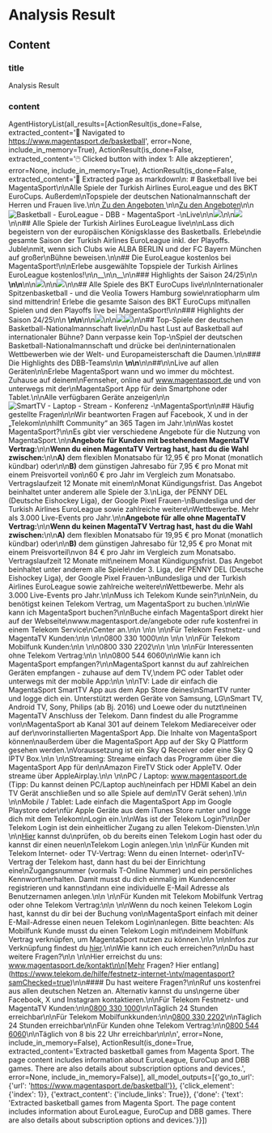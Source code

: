 # Analysis Result

## Content

### title

Analysis Result

### content

AgentHistoryList(all_results=[ActionResult(is_done=False, extracted_content='🔗  Navigated to https://www.magentasport.de/basketball', error=None, include_in_memory=True), ActionResult(is_done=False, extracted_content='🖱️  Clicked button with index 1: Alle akzeptieren', error=None, include_in_memory=True), ActionResult(is_done=False, extracted_content='📄  Extracted page as markdown\n: #  Basketball live bei MagentaSport\n\nAlle Spiele der Turkish Airlines EuroLeague und des BKT EuroCups. Außerdem\nTopspiele der deutschen Nationalmannschaft der Herren und Frauen live.\n\n[ Zu den Angeboten ](/angebote)\n\n[Zu den Angeboten](/angebote)\n\n![Basketball - EuroLeague - DBB - MagentaSport -\nLive](/images/editorial/Zielgruppenseiten/Basketball/240919_Telekom_DEL-24HJ2_Saisonstart2024-2025Phase2_Spielertraube_MaDü.png?time=1727102081307)\n\n![](/images/editorial/Zielgruppenseiten/Basketball/EuroLeague.png?time=1671027469967)\n\n![](/images/editorial/Logos/Bewerb-\nLogos/NEU/EuroLeague_hell.png?time=1671027418610)\n\n## Alle Spiele der Turkish Airlines EuroLeague live\n\nLass dich begeistern von der europäischen Königsklasse des Basketballs. Erlebe\ndie gesamte Saison der Turkish Airlines EuroLeague inkl. der Playoffs. Juble\nmit, wenn sich Clubs wie ALBA BERLIN und der FC Bayern München auf großer\nBühne beweisen.\n\n## Die EuroLeague kostenlos bei MagentaSport!\n\nErlebe ausgewählte Topspiele der Turkish Airlines EuroLeague kostenlos!\n\n__\n\n__\n\n### Highlights der Saison 24/25\n\n __\n\n__\n\n![](/images/editorial/Zielgruppenseiten/Basketball/EuroCup.png?time=1671027553282)\n\n![](/images/editorial/Logos/Basketball/EuroCup23/Hell2_EC.png?time=1689064866412)\n\n## Alle Spiele des BKT EuroCups live\n\nInternationaler Spitzenbasketball - und die Veolia Towers Hamburg sowie\nratiopharm ulm sind mittendrin! Erlebe die gesamte Saison des BKT EuroCups mit\nallen Spielen und den Playoffs live bei MagentaSport!\n\n### Highlights der Saison 24/25\n\n __\n\n__\n\n![](/images/editorial/Zielgruppenseiten/Basketball/dbb.png?time=1671027330569)\n\n![](/images/editorial/Logos/DBB_Logo_CMYK.png?time=1671027215493)![](/images/editorial/Logos/Bewerb-\nLogos/Fiba800x800.png?time=1671027250872)\n\n## Top-Spiele der deutschen Basketball-Nationalmannschaft live\n\nDu hast Lust auf Basketball auf internationaler Bühne? Dann verpasse kein Top-\nSpiel der deutschen Basketball-Nationalmannschaft und drücke bei den\ninternationalen Wettbewerben wie der Welt- und Europameisterschaft die Daumen.\n\n### Die Highlights des DBB-Teams\n\n __\n\n__\n\n##\n\nLive auf allen Geräten\n\nErlebe MagentaSport wann und wo immer du möchtest. Zuhause auf deinem\nFernseher, online auf www.magentasport.de und von unterwegs mit der\nMagentaSport App für dein Smartphone oder Tablet.\n\nAlle verfügbaren Geräte anzeigen\n\n![SmartTV - Laptop - Stream - Konferenz -\nMagentaSport](/images/editorial/Schaufenster/Neu/241011_Telekom_KommunikationsMgmt-24HJ2_AktionsseitenDevices_SaSc.png?time=1728985715496)\n\n## Häufig gestellte Fragen\n\nWir beantworten Fragen auf Facebook, X und in der „Telekom\n\nhilft Community“ an 365 Tagen im Jahr.\n\nWas kostet MagentaSport?\n\nEs gibt vier verschiedene Angebote für die Nutzung von MagentaSport.\n\n**Angebote für Kunden mit bestehendem MagentaTV Vertrag:**\n\n**Wenn du einen MagentaTV Vertrag hast, hast du die Wahl zwischen:**\n\n**A)** dem flexiblen Monatsabo für 12,95 € pro Monat (monatlich kündbar) oder\n\n**B)** dem günstigen Jahresabo für 7,95 € pro Monat mit einem Preisvorteil von\n60 € pro Jahr im Vergleich zum Monatsabo. Vertragslaufzeit 12 Monate mit einem\nMonat Kündigungsfrist. Das Angebot beinhaltet unter anderem alle Spiele der 3.\nLiga, der PENNY DEL (Deutsche Eishockey Liga), der Google Pixel Frauen-\nBundesliga und der Turkish Airlines EuroLeague sowie zahlreiche weitere\nWettbewerbe. Mehr als 3.000 Live-Events pro Jahr.\n\n**Angebote für alle ohne MagentaTV Vertrag:**\n\n**Wenn du keinen MagentaTV Vertrag hast, hast du die Wahl zwischen:**\n\n**A)** dem flexiblen Monatsabo für 19,95 € pro Monat (monatlich kündbar) oder\n\n**B)** dem günstigen Jahresabo für 12,95 € pro Monat mit einem Preisvorteil\nvon 84 € pro Jahr im Vergleich zum Monatsabo. Vertragslaufzeit 12 Monate mit\neinem Monat Kündigungsfrist. Das Angebot beinhaltet unter anderem alle Spiele\nder 3. Liga, der PENNY DEL (Deutsche Eishockey Liga), der Google Pixel Frauen-\nBundesliga und der Turkish Airlines EuroLeague sowie zahlreiche weitere\nWettbewerbe. Mehr als 3.000 Live-Events pro Jahr.\n\nMuss ich Telekom Kunde sein?\n\nNein, du benötigst keinen Telekom Vertrag, um MagentaSport zu buchen.\n\nWie kann ich MagentaSport buchen?\n\nBuche einfach MagentaSport direkt hier auf der Webseite\nwww.magentasport.de/angebote oder rufe kostenfrei in einem Telekom Service\nCenter an.\n\n  \n\n  \n\nFür Telekom Festnetz- und MagentaTV Kunden:\n\n  \n\n0800 330 1000\n\n  \n\n  \n\nFür Telekom Mobilfunk Kunden:\n\n  \n\n0800 330 2202\n\n  \n\n  \n\nFür Interessenten ohne Telekom Vertrag:\n\n  \n\n0800 544 6060\n\nWie kann ich MagentaSport empfangen?\n\nMagentaSport kannst du auf zahlreichen Geräten empfangen - zuhause auf dem TV,\ndem PC oder Tablet oder unterwegs mit der mobile App:\n\n  \n\nTV: Lade dir einfach die MagentaSport SmartTV App aus dem App Store deines\nSmartTV runter und logge dich ein. Unterstützt werden Geräte von Samsung, LG\nSmart TV, Android TV, Sony, Philips (ab Bj. 2016) und Loewe oder du nutzt\neinen MagentaTV Anschluss der Telekom. Dann findest du alle Programme von\nMagentaSport ab Kanal 301 auf deinem Telekom Mediareceiver oder auf der\nvorinstallierten MagentaSport App. Die Inhalte von MagentaSport können\naußerdem über die MagentaSport App auf der Sky Q Plattform gesehen werden.\nVoraussetzung ist ein Sky Q Receiver oder eine Sky Q IPTV Box.\n\n  \n\nStreaming: Streame einfach das Programm über die MagentaSport App für den\nAmazon FireTV Stick oder AppleTV. Oder streame über AppleAirplay.\n\n  \n\nPC / Laptop: www.magentasport.de (Tipp: Du kannst deinen PC/Laptop auch\neinfach per HDMI Kabel an dein TV Gerät anschließen und so alle Spiele auf dem\nTV Gerät sehen).\n\n  \n\nMobile / Tablet: Lade einfach die MagentaSport App im Google Playstore oder\nfür Apple Geräte aus dem iTunes Store runter und logge dich mit dem Telekom\nLogin ein.\n\nWas ist der Telekom Login?\n\nDer Telekom Login ist dein einheitlicher Zugang zu allen Telekom-Diensten.\n\n  \n\n[Hier](https://meinkonto.telekom-\ndienste.de/telekom/account/registration/assistant/userstatus.xhtml) kannst du\nprüfen, ob du bereits einen Telekom Login hast oder du kannst dir einen neuen\nTelekom Login anlegen.\n\n  \n\nFür Kunden mit Telekom Internet- oder TV-Vertrag: Wenn du einen Internet- oder\nTV-Vertrag der Telekom hast, dann hast du bei der Einrichtung eine\nZugangsnummer (vormals T-Online Nummer) und ein persönliches Kennwort\nerhalten. Damit musst du dich einmalig im Kundencenter registrieren und kannst\ndann eine individuelle E-Mail Adresse als Benutzernamen anlegen.\n\n  \n\nFür Kunden mit Telekom Mobilfunk Vertrag oder ohne Telekom Vertrag:\n\n  \n\nWenn du noch keinen Telekom Login hast, kannst du dir bei der Buchung von\nMagentaSport einfach mit deiner E-Mail-Adresse einen neuen Telekom Login\nanlegen. Bitte beachten: Als Mobilfunk Kunde musst du einen Telekom Login mit\ndeinem Mobilfunk Vertrag verknüpfen, um MagentaSport nutzen zu können.\n\n  \n\nInfos zur Verknüpfung findest du [hier](https://www.telekom.de/hilfe/vertrag-\nmeine-daten/login-daten-passwoerter/telekom-login-ueber-das-kundencenter-\nmobilfunk#223068).\n\nWie kann ich euch erreichen?\n\nDu hast weitere Fragen?\n\n  \n\nHier erreichst du uns: www.magentasport.de/kontakt\n\n[Mehr Fragen? Hier entlang](https://www.telekom.de/hilfe/festnetz-internet-\ntv/magentasport?samChecked=true)\n\n#### Du hast weitere Fragen?\n\nRuf uns kostenfrei aus allen deutschen Netzen an. Alternativ kannst du uns\ngerne über Facebook, X und Instagram kontaktieren.\n\nFür Telekom Festnetz- und MagentaTV Kunden:\n\n[0800 330 1000](tel:08003301000)\n\nTäglich 24 Stunden erreichbar\n\nFür Telekom Mobilfunkkunden:\n\n[0800 330 2202](tel:08003302202)\n\nTäglich 24 Stunden erreichbar\n\nFür Kunden ohne Telekom Vertrag:\n\n[0800 544 6060](tel:08005446060)\n\nTäglich von 8 bis 22 Uhr erreichbar\n\n\n', error=None, include_in_memory=False), ActionResult(is_done=True, extracted_content='Extracted basketball games from Magenta Sport. The page content includes information about EuroLeague, EuroCup and DBB games. There are also details about subscription options and devices.', error=None, include_in_memory=False)], all_model_outputs=[{'go_to_url': {'url': 'https://www.magentasport.de/basketball'}}, {'click_element': {'index': 1}}, {'extract_content': {'include_links': True}}, {'done': {'text': 'Extracted basketball games from Magenta Sport. The page content includes information about EuroLeague, EuroCup and DBB games. There are also details about subscription options and devices.'}}])
